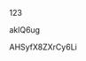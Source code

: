 123
































































aklQ6ug
































AHSyfX8ZXrCy6Li
